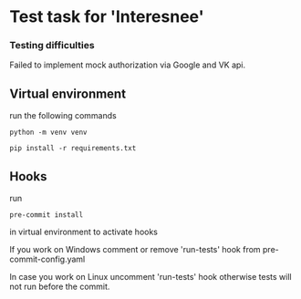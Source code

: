 # Test task for 'Interesnee'


### Testing difficulties
Failed to implement mock authorization via Google and VK api.

## Virtual environment
run the following commands

    python -m venv venv

    pip install -r requirements.txt

## Hooks
run

    pre-commit install

in virtual environment to activate hooks

If you work on Windows comment or remove 'run-tests' hook from pre-commit-config.yaml

In case you work on Linux uncomment 'run-tests' hook otherwise tests will not run before the commit.